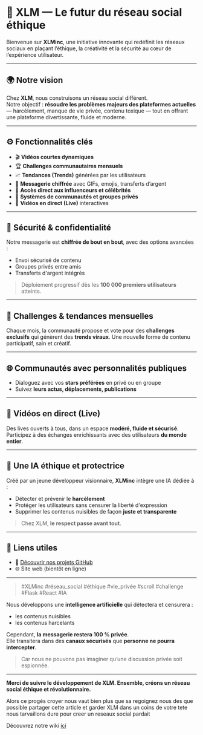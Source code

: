 # 🚀 XLM — Le futur du réseau social éthique

Bienvenue sur **XLMinc**, une initiative innovante qui redéfinit les réseaux sociaux en plaçant l’éthique, la créativité et la sécurité au cœur de l’expérience utilisateur.

---

## 🌍 Notre vision

Chez **XLM**, nous construisons un réseau social différent.  
Notre objectif : **résoudre les problèmes majeurs des plateformes actuelles** — harcèlement, manque de vie privée, contenu toxique — tout en offrant une plateforme divertissante, fluide et moderne.

---

## ⚙️ Fonctionnalités clés

- 🎬 **Vidéos courtes dynamiques**  
- 🏆 **Challenges communautaires mensuels**  
- 📈 **Tendances (Trends)** générées par les utilisateurs  
- 💬 **Messagerie chiffrée** avec GIFs, emojis, transferts d’argent  
- 🌟 **Accès direct aux influenceurs et célébrités**  
- 👥 **Systèmes de communautés et groupes privés**  
- 🔴 **Vidéos en direct (Live)** interactives

---

## 🔐 Sécurité & confidentialité

Notre messagerie est **chiffrée de bout en bout**, avec des options avancées :  
- Envoi sécurisé de contenu  
- Groupes privés entre amis  
- Transferts d'argent intégrés  

> Déploiement progressif dès les **100 000 premiers utilisateurs** atteints.

---

## 🔄 Challenges & tendances mensuelles

Chaque mois, la communauté propose et vote pour des **challenges exclusifs** qui génèrent des **trends viraux**. Une nouvelle forme de contenu participatif, sain et créatif.

---

## 🌐 Communautés avec personnalités publiques

- Dialoguez avec vos **stars préférées** en privé ou en groupe  
- Suivez **leurs actus, déplacements, publications**

---

## 🎥 Vidéos en direct (Live)

Des lives ouverts à tous, dans un espace **modéré, fluide et sécurisé**.  
Participez à des échanges enrichissants avec des utilisateurs **du monde entier**.

---

## 🧠 Une IA éthique et protectrice

Créé par un jeune développeur visionnaire, **XLMinc** intègre une IA dédiée à :  
- Détecter et prévenir le **harcèlement**  
- Protéger les utilisateurs sans censurer la liberté d'expression  
- Supprimer les contenus nuisibles de façon **juste et transparente**

> Chez XLM, **le respect passe avant tout**.

---

## 🔗 Liens utiles

- 🔧 [Découvrir nos projets GitHub](https://github.com/XLMinc)  
- 🌐 Site web (bientôt en ligne)

---

> #XLMinc #réseau_social #éthique #vie_privée #scroll #challenge #Flask #React #IA


Nous développons une **intelligence artificielle** qui détectera et censurera :
- les contenus nuisibles
- les contenus harcelants

Cependant, **la messagerie restera 100 % privée**.  
Elle transitera dans des **canaux sécurisés** que **personne ne pourra intercepter**.  
> Car nous ne pouvons pas imaginer qu’une discussion privée soit espionnée.

---

**Merci de suivre le développement de XLM. Ensemble, créons un réseau social éthique et révolutionnaire.**


Alors ce progés croyer nous vaut bien plus que sa regoignez nous des que possible partager cette article et garder XLM dans un coins de votre tete nous tarvaillons dure pour creer un reseaux social pardait

 Découvrez notre wiki [ici](https://github.com/XLMinc/xlminc/wiki)
